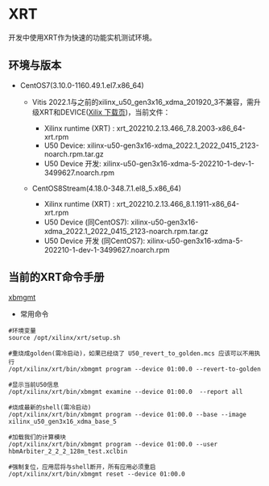 # XRT

开发中使用XRT作为快速的功能实机测试环境。

## 环境与版本

* CentOS7(3.10.0-1160.49.1.el7.x86_64)
  * Vitis 2022.1与之前的xilinx_u50_gen3x16_xdma_201920_3不兼容，需升级XRT和DEVICE([Xilix 下载页](https://www.xilinx.com/products/boards-and-kits/alveo/u50.html#gettingStarted))，当前文件：
    * Xilinx runtime (XRT) : xrt_202210.2.13.466_7.8.2003-x86_64-xrt.rpm
    * U50 Device:            xilinx-u50-gen3x16-xdma_2022.1_2022_0415_2123-noarch.rpm.tar.gz
    * U50 Device 开发:        xilinx-u50-gen3x16-xdma-5-202210-1-dev-1-3499627.noarch.rpm

  * CentOS8Stream(4.18.0-348.7.1.el8_5.x86_64)
    * Xilinx runtime (XRT) : xrt_202210.2.13.466_8.1.1911-x86_64-xrt.rpm
    * U50 Device     (同CentOS7): xilinx-u50-gen3x16-xdma_2022.1_2022_0415_2123-noarch.rpm.tar.gz
    * U50 Device 开发 (同CentOS7): xilinx-u50-gen3x16-xdma-5-202210-1-dev-1-3499627.noarch.rpm

## 当前的XRT命令手册

[xbmgmt](https://xilinx.github.io/XRT/master/html/xbmgmt.html)

* 常用命令
  
```shell
#环境变量
source /opt/xilinx/xrt/setup.sh

#重烧成golden(需冷启动)，如果已经烧了 U50_revert_to_golden.mcs 应该可以不用执行
/opt/xilinx/xrt/bin/xbmgmt program --device 01:00.0 --revert-to-golden

#显示当前U50信息
/opt/xilinx/xrt/bin/xbmgmt examine --device 01:00.0  --report all

#烧成最新的shell(需冷启动)
/opt/xilinx/xrt/bin/xbmgmt program --device 01:00.0 --base --image xilinx_u50_gen3x16_xdma_base_5

#加载我们的计算模块
/opt/xilinx/xrt/bin/xbmgmt program --device 01:00.0 --user hbmArbiter_2_2_2_128m_test.xclbin

#强制复位，应用层将与shell断开，所有应用必须重启
/opt/xilinx/xrt/bin/xbmgmt reset --device 01:00.0
```
